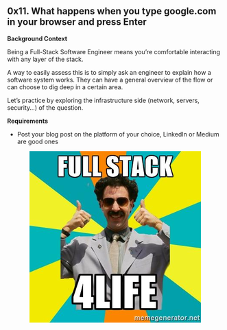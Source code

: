 ## 0x11. What happens when you type google.com in your browser and press Enter

**Background Context**

Being a Full-Stack Software Engineer means you’re comfortable interacting with any layer of the stack.

A way to easily assess this is to simply ask an engineer to explain how a software system works. They can have a general overview of the flow or can choose to dig deep in a certain area.

Let’s practice by exploring the infrastructure side (network, servers, security…) of the question.

**Requirements**

- Post your blog post on the platform of your choice, LinkedIn or Medium are good ones

<p align="center">
    <img src="./img/fullstack.jpg" alt="Full Stack 4LIFE">
</p>

